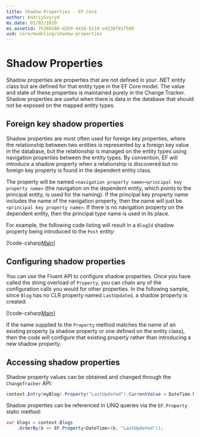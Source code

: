 ```yaml
---
title: Shadow Properties - EF Core
author: AndriySvyryd
ms.date: 01/03/2020
ms.assetid: 75369266-d2b9-4416-b118-ed238f81f599
uid: core/modeling/shadow-properties
---
```

# Shadow Properties

Shadow properties are properties that are not defined in your .NET entity class but are defined for that entity type in the EF Core model. The value and state of these properties is maintained purely in the Change Tracker. Shadow properties are useful when there is data in the database that should not be exposed on the mapped entity types.

## Foreign key shadow properties

Shadow properties are most often used for foreign key properties, where the relationship between two entities is represented by a foreign key value in the database, but the relationship is managed on the entity types using navigation properties between the entity types. By convention, EF will introduce a shadow property when a relationship is discovered but no foreign key property is found in the dependent entity class.

The property will be named `<navigation property name><principal key property name>` (the navigation on the dependent entity, which points to the principal entity, is used for the naming). If the principal key property name includes the name of the navigation property, then the name will just be `<principal key property name>`. If there is no navigation property on the dependent entity, then the principal type name is used in its place.

For example, the following code listing will result in a `BlogId` shadow property being introduced to the `Post` entity:

[!code-csharp[Main](../../../samples/core/Modeling/Conventions/ShadowForeignKey.cs?name=Conventions&highlight=21-23)]

## Configuring shadow properties

You can use the Fluent API to configure shadow properties. Once you have called the string overload of `Property`, you can chain any of the configuration calls you would for other properties. In the following sample, since `Blog` has no CLR property named `LastUpdated`, a shadow property is created:

[!code-csharp[Main](../../../samples/core/Modeling/FluentAPI/ShadowProperty.cs?name=ShadowProperty&highlight=8)]

If the name supplied to the `Property` method matches the name of an existing property (a shadow property or one defined on the entity class), then the code will configure that existing property rather than introducing a new shadow property.

## Accessing shadow properties

Shadow property values can be obtained and changed through the `ChangeTracker` API:

``` csharp
context.Entry(myBlog).Property("LastUpdated").CurrentValue = DateTime.Now;
```

Shadow properties can be referenced in LINQ queries via the `EF.Property` static method:

``` csharp
var blogs = context.Blogs
    .OrderBy(b => EF.Property<DateTime>(b, "LastUpdated"));
```
